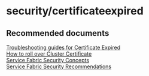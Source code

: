 <properties
	pageTitle="security/certificateexpired"
	description="security/certificateexpired"
	service="microsoft.servicefabric"
	resource="clusters"
	authors="chiragpa"
	displayOrder=""
	selfHelpType="generic"
	supportTopicIds="32608944"
	resourceTags=""
	productPesIds="15842"
	cloudEnvironments="public"
/>

# security/certificateexpired

## **Recommended documents**
[Troubleshooting guides for Certificate Expired](https://github.com/Azure/Service-Fabric-Troubleshooting-Guides/blob/master/Security/README.md#certificate-expired)<br>
[How to roll over Cluster Certificate](https://docs.microsoft.com/azure/service-fabric/service-fabric-cluster-rollover-cert-cn)<br>
[Service Fabric Security Concepts](https://docs.microsoft.com/azure/service-fabric/service-fabric-cluster-security)<br>
[Service Fabric Security Recommendations](https://docs.microsoft.com/azure/service-fabric/service-fabric-cluster-security#security-recommendations)<br>